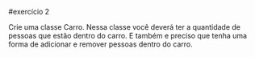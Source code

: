 #exercício 2

Crie uma classe Carro. Nessa classe você deverá ter a
quantidade de pessoas que estão dentro do carro. E
também e preciso que tenha uma forma de adicionar 
e remover pessoas dentro do carro.